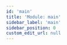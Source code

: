 ```yaml
---
id: 'main'
title: 'Module: main'
sidebar_label: 'main'
sidebar_position: 0
custom_edit_url: null
---
```

